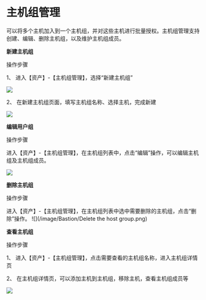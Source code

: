 # 主机组管理

可以将多个主机加入到一个主机组，并对这些主机进行批量授权。主机组管理支持创建、编辑、删除主机组，以及维护主机组成员。

**新建主机组**

操作步骤

1、 进入【资产】-【主机组管理】，选择“新建主机组”

![](/image/Bastion/hostGroupList.png) 

2、 在新建主机组页面，填写主机组名称、选择主机，完成新建

![](/image/Bastion/addHostGroup.png) 

**编辑用户组**

操作步骤

进入【资产】-【主机组管理】，在主机组列表中，点击“编辑”操作，可以编辑主机组及主机组成员。

![](/image/Bastion/editHostGroup.png) 

**删除主机组**

操作步骤

进入【资产】-【主机组管理】，在主机组列表中选中需要删除的主机组，点击“删除”操作。
![](/image/Bastion/Delete the host group.png) 

**查看主机组**

操作步骤

1、 进入【资产】-【主机组管理】，点击需要查看的主机组名称，进入主机组详情页

2、 在主机组详情页，可以添加主机到主机组，移除主机，查看主机组成员等

![](/image/Bastion/detailHostGroup.png) 


